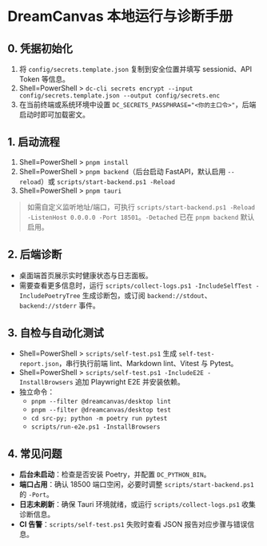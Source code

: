 # DreamCanvas 本地运行与诊断手册

## 0. 凭据初始化
1. 将 `config/secrets.template.json` 复制到安全位置并填写 sessionid、API Token 等信息。
2. Shell=PowerShell > `dc-cli secrets encrypt --input config/secrets.template.json --output config/secrets.enc`
3. 在当前终端或系统环境中设置 `DC_SECRETS_PASSPHRASE="<你的主口令>"`，后端启动时即可加载密文。

## 1. 启动流程
1. Shell=PowerShell > `pnpm install`
2. Shell=PowerShell > `pnpm backend`（后台启动 FastAPI，默认启用 `--reload`）或 `scripts/start-backend.ps1 -Reload`
3. Shell=PowerShell > `pnpm tauri`

> 如需自定义监听地址/端口，可执行 `scripts/start-backend.ps1 -Reload -ListenHost 0.0.0.0 -Port 18501`。`-Detached` 已在 `pnpm backend` 默认启用。

## 2. 后端诊断
- 桌面端首页展示实时健康状态与日志面板。
- 需要查看更多信息时，运行 `scripts/collect-logs.ps1 -IncludeSelfTest -IncludePoetryTree` 生成诊断包，或订阅 `backend://stdout`、`backend://stderr` 事件。

## 3. 自检与自动化测试
- Shell=PowerShell > `scripts/self-test.ps1` 生成 `self-test-report.json`，串行执行前端 lint、Markdown lint、Vitest 与 Pytest。
- Shell=PowerShell > `scripts/self-test.ps1 -IncludeE2E -InstallBrowsers` 追加 Playwright E2E 并安装依赖。
- 独立命令：
  - `pnpm --filter @dreamcanvas/desktop lint`
  - `pnpm --filter @dreamcanvas/desktop test`
  - `cd src-py; python -m poetry run pytest`
  - `scripts/run-e2e.ps1 -InstallBrowsers`

## 4. 常见问题
- **后台未启动**：检查是否安装 Poetry，并配置 `DC_PYTHON_BIN`。
- **端口占用**：确认 18500 端口空闲，必要时调整 `scripts/start-backend.ps1` 的 `-Port`。
- **日志未刷新**：确保 Tauri 环境就绪，或运行 `scripts/collect-logs.ps1` 收集诊断信息。
- **CI 告警**：`scripts/self-test.ps1` 失败时查看 JSON 报告对应步骤与错误信息。
